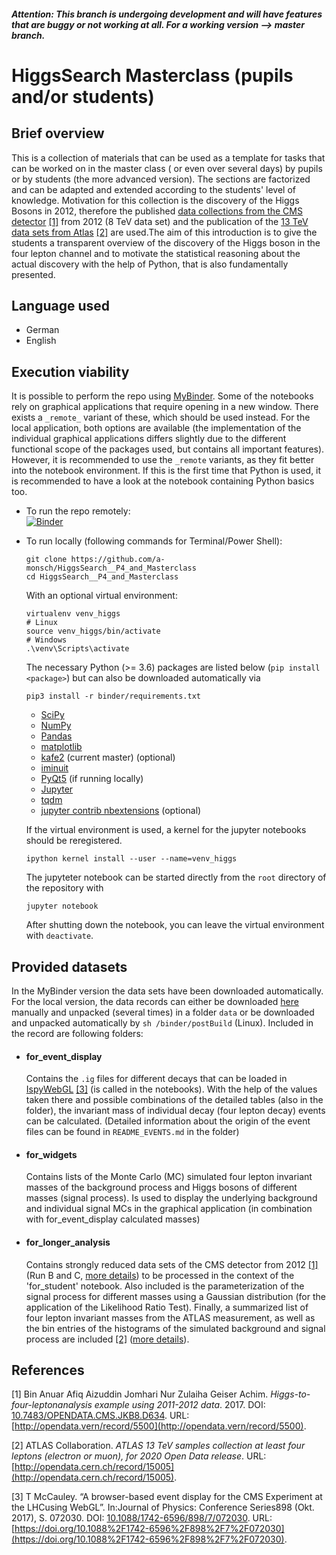 ##### Attention: This branch is undergoing development and will have features that are buggy or not working at all. For a working version --> master branch.

# HiggsSearch Masterclass (pupils and/or students)

## Brief overview
This is a collection of materials that can be used as a template for
tasks that can be worked on in the master class ( or even over several
days) by pupils or by students (the more advanced version). The
sections are factorized and can be adapted and extended according to
the students' level of knowledge. Motivation for this collection is
the discovery of the Higgs Bosons in 2012, therefore the published
[data collections from the CMS detector](http://opendata.cern.ch/record/5500) [[1]](#1) 
from 2012 (8 TeV data set) and the publication of the 
[13 TeV data sets from Atlas](http://opendata.cern.ch/record/15005) [[2]](#2) 
are used.The aim of this introduction is to give the students a 
transparent overview of the discovery of the Higgs boson in the four 
lepton channel and to motivate the statistical reasoning about the 
actual discovery with the help of Python, that is also fundamentally 
presented.

## Language used
 - German
 - English

## Execution viability
It is possible to perform the repo using 
[MyBinder](www.mybinder.org). 
Some of the notebooks rely on graphical applications that require opening in a new window. 
There exists a `_remote_` variant of these, which should be used instead.
For the local application, both options are available (the implementation of the individual 
graphical applications differs slightly due to the different functional scope of the 
packages used, but contains all important features). However, it is recommended to use the 
`_remote` variants, as they fit better into the notebook environment. If this is the first 
time that Python is used, it is recommended to have a look at the notebook containing 
Python basics too.

* To run the repo remotely:   
  [![Binder](https://mybinder.org/badge_logo.svg)](https://mybinder.org/v2/gh/a-monsch/HiggsSearch__P4_and_Masterclass/dev-awkward_array_variant)


* To run locally (following commands for Terminal/Power Shell):

  ``` 
  git clone https://github.com/a-monsch/HiggsSearch__P4_and_Masterclass
  cd HiggsSearch__P4_and_Masterclass
  ```
  With an optional virtual environment:
  ```
  virtualenv venv_higgs
  # Linux
  source venv_higgs/bin/activate
  # Windows
  .\venv\Scripts\activate
  ```
  The necessary Python (>= 3.6) packages are listed below (`pip install <package>`) but can also be
  downloaded automatically via  
  ```
  pip3 install -r binder/requirements.txt
  ```
   - [SciPy](https://www.scipy.org/)
   - [NumPy](https://numpy.org/)
   - [Pandas](https://pandas.pydata.org/)
   - [matplotlib](https://matplotlib.org/)
   - [kafe2](https://github.com/dsavoiu/kafe2) (current master) (optional)
   - [iminuit](https://iminuit.readthedocs.io/en/latest/)
   - [PyQt5](https://www.riverbankcomputing.com/software/pyqt/intro) (if running locally)
   - [Jupyter](https://jupyter.org/)
   - [tqdm](https://github.com/tqdm/tqdm)
   - [jupyter contrib nbextensions](https://github.com/ipython-contrib/jupyter_contrib_nbextensions) (optional)

  If the virtual environment is used, a kernel for the jupyter notebooks 
  should be reregistered.

  ```
  ipython kernel install --user --name=venv_higgs
  ```

  The jupyteter notebook can be started directly from the `root` 
  directory of the repository with 
  ```
  jupyter notebook
  ```
  After shutting down the notebook, you can leave the virtual environment 
  with `deactivate`.

## Provided datasets
In the MyBinder version the data sets have been downloaded automatically. 
For the local version, the data records can either be downloaded 
[here](https://www.dropbox.com/sh/3j648sojeimjmfh/AACeBAPUZkvsr0gHXULloRSWa?dl=0) manually and unpacked (several times) in a folder `data` or be 
downloaded and unpacked automatically by `sh /binder/postBuild` (Linux). 
Included in the record are  following folders:
- #### for_event_display   
   Contains the `.ig` files for different decays that can be loaded in 
   [IspyWebGL](https://ispy-webgl.web.cern.ch/ispy-webgl/) [[3]](#3) (is called
   in the notebooks). With the help of the values taken there and 
   possible combinations of the detailed tables (also in the folder), 
   the invariant mass of individual decay (four lepton decay) events can 
   be calculated. (Detailed information about the origin of the event files 
   can be found in `README_EVENTS.md` in the folder)
- #### for_widgets
   Contains lists of the Monte Carlo (MC) simulated four lepton invariant 
   masses of the background process and Higgs bosons of different masses 
   (signal process). Is used to display the underlying background and 
   individual signal MCs in the graphical application (in combination with 
   for_event_display calculated masses)
- #### for_longer_analysis
   Contains strongly reduced data sets of the CMS detector from 2012 [[1]](#1) 
   (Run B and C, [more details](http://opendata.cern.ch/record/5500))
   to be processed in the context of the 'for_student' 
   notebook.  Also included is the parameterization of the signal 
   process for different masses using a Gaussian distribution 
   (for the application of the Likelihood Ratio Test). Finally, a 
   summarized list of four lepton invariant masses from the ATLAS 
   measurement, as well as the bin entries of the histograms of the 
   simulated background and signal process are included [[2]](#2)
   ([more details](http://opendata.cern.ch/record/15005)).
   

## References
<a id="1">[1]</a> 
Bin Anuar Afiq Aizuddin Jomhari Nur Zulaiha Geiser Achim. *Higgs-to-four-leptonanalysis example using 2011-2012 data*. 2017. DOI: [10.7483/OPENDATA.CMS.JKB8.D634](10.7483/OPENDATA.CMS.JKB8.D634). URL: [http://opendata.vern/record/5500](http://opendata.vern/record/5500).

<a id="2">[2]</a> 
ATLAS Collaboration. *ATLAS 13 TeV samples collection at least four leptons (electron or muon), for 2020 Open Data release*. URL: [http://opendata.cern.ch/record/15005](http://opendata.cern.ch/record/15005).

<a id="3">[3]</a> 
T McCauley. “A browser-based event display for the CMS Experiment at the LHCusing WebGL”. In:Journal of Physics: Conference Series898 (Okt. 2017), S. 072030. DOI: [10.1088/1742-6596/898/7/072030](10.1088/1742-6596/898/7/072030). URL: [https://doi.org/10.1088%2F1742-6596%2F898%2F7%2F072030](https://doi.org/10.1088%2F1742-6596%2F898%2F7%2F072030).  
